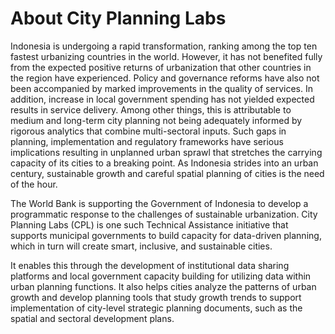 About City Planning Labs
=======================

Indonesia is undergoing a rapid transformation, ranking among the top ten fastest urbanizing countries in the world. However, it has not benefited fully from the expected positive returns
of urbanization that other countries in the region have experienced. Policy and governance reforms have also not been accompanied by marked improvements in the quality of services.
In addition, increase in local government spending has not yielded expected results in service delivery. Among other things, this is attributable to medium and long-term city planning not being adequately informed by rigorous analytics that combine multi-sectoral inputs. Such gaps in planning, implementation and regulatory frameworks have serious implications resulting in unplanned urban sprawl that stretches the carrying capacity of its cities to a breaking point. As Indonesia strides into an urban century, sustainable growth and careful spatial planning of cities is the need of the hour.

The World Bank is supporting the Government of Indonesia to develop a programmatic response to the challenges of sustainable urbanization. City Planning Labs (CPL) is one such Technical Assistance initiative that supports municipal governments to build capacity for data-driven planning, which in turn will create smart, inclusive, and sustainable cities.

It enables this through the development of institutional data sharing platforms and local government capacity building for utilizing data within urban planning functions. It also helps cities analyze the patterns of urban growth and develop planning tools that study growth trends to support implementation of city-level strategic planning documents, such as the spatial and sectoral development plans.

